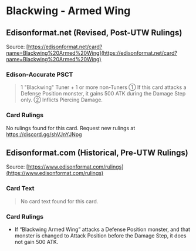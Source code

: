 # Blackwing - Armed Wing

## Edisonformat.net (Revised, Post-UTW Rulings)

Source: [https://edisonformat.net/card?name=Blackwing%20Armed%20Wing](https://edisonformat.net/card?name=Blackwing%20Armed%20Wing)

### Edison-Accurate PSCT

> 1 "Blackwing" Tuner + 1 or more non-Tuners
> ① If this card attacks a Defense Position monster, it gains 500 ATK during the Damage Step only.
> ② Inflicts Piercing Damage.

### Card Rulings

No rulings found for this card. Request new rulings at https://discord.gg/shVJnYJNpg


## Edisonformat.com (Historical, Pre-UTW Rulings)

Source: [https://www.edisonformat.com/rulings](https://www.edisonformat.com/rulings)

### Card Text

> No card text found for this card.

### Card Rulings

*   If “Blackwing Armed Wing” attacks a Defense Position monster, and that monster is changed to Attack Position before the Damage Step, it does not gain 500 ATK.


